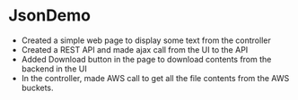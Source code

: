 # JsonDemo

-	Created a simple web page to display some text from the controller
-	Created a REST API and made ajax call from the UI to the API 
-	Added Download button in the page to download contents from the backend in the UI
-	In the controller, made AWS call to get all the file contents from the AWS buckets.
